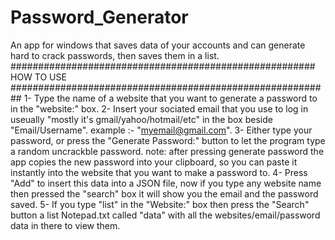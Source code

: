 # Password_Generator
An app for windows that saves data of your accounts and can generate hard to crack passwords, then saves them in a list.
####################################################### HOW TO USE ##########################################################
1- Type the name of a website that you want to generate a password to in the "website:" box.
2- Insert your sociated email that you use to log in useually "mostly it's gmail/yahoo/hotmail/etc" in the box beside "Email/Username". example :- "myemail@gmail.com".
3- Either type your password, or press the "Generate Password:" button to let the program type a random uncrackble password. note: after pressing generate password the app copies the new password into your clipboard, 
   so you can paste it instantly into the website that you want to make a password to.
4- Press "Add" to insert this data into a JSON file, now if you type any website name then pressed the "search" box it will show you the email and the password saved. 
5- If you type "list" in the "Website:" box then press the "Search" button a list Notepad.txt called "data" with all the websites/email/password data in there to view them.

